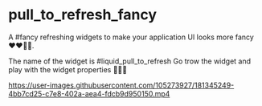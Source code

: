 # pull_to_refresh_fancy

A  #fancy refreshing widgets to make your application UI looks more fancy ❤️❤️🧑‍🎓.

The name of the widget is  #liquid_pull_to_refresh 
Go trow the widget and play with the widget properties 👨‍💻🤞 

https://user-images.githubusercontent.com/105273927/181345249-4bb7cd25-c7e8-402a-aea4-fdcb9d950150.mp4

